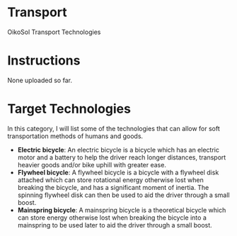 # Transport
OikoSol Transport Technologies

# Instructions

None uploaded so far.

# Target Technologies

In this category, I will list some of the technologies that can allow for soft transportation methods of humans and goods.

* **Electric bicycle**: An electric bicycle is a bicycle which has an electric motor and a battery to help the driver reach longer distances, transport heavier goods and/or bike uphill with greater ease.
* **Flywheel bicycle**: A flywheel bicycle is a bicycle with a flywheel disk attached which can store rotational energy otherwise lost when breaking the bicycle, and has a significant moment of inertia. The spinning flywheel disk can then be used to aid the driver through a small boost.
* **Mainspring bicycle**: A mainspring bicycle is a theoretical bicycle which can store energy otherwise lost when breaking the bicycle into a mainspring to be used later to aid the driver through a small boost.
